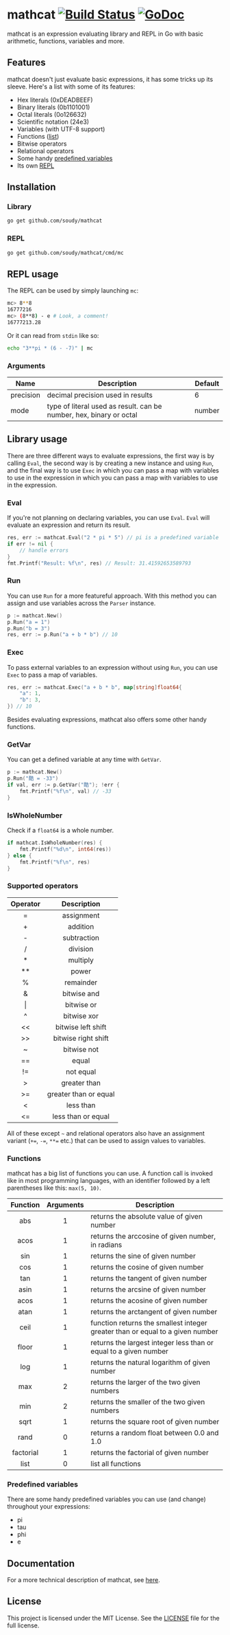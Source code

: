 mathcat [![Build Status](https://travis-ci.org/soudy/mathcat.svg?branch=master)](https://travis-ci.org/soudy/mathcat) [![GoDoc](https://godoc.org/github.com/soudy/mathcat?status.svg)](https://godoc.org/github.com/soudy/mathcat)
===============
mathcat is an expression evaluating library and REPL in Go with basic arithmetic,
functions, variables and more.

## Features
mathcat doesn't just evaluate basic expressions, it has some tricks up its
sleeve. Here's a list with some of its features:

- Hex literals (0xDEADBEEF)
- Binary literals (0b1101001)
- Octal literals (0o126632)
- Scientific notation (24e3)
- Variables (with UTF-8 support)
- Functions ([list](#functions))
- Bitwise operators
- Relational operators
- Some handy [predefined variables](#predefined-variables)
- Its own [REPL](#repl)

## Installation
### Library
```bash
go get github.com/soudy/mathcat
```

### REPL
```bash
go get github.com/soudy/mathcat/cmd/mc
```

## REPL usage
The REPL can be used by simply launching `mc`:
```bash
mc> 8**8
16777216
mc> (8**8) - e # Look, a comment!
16777213.28
```

Or it can read from `stdin` like so:

```bash
echo "3**pi * (6 - -7)" | mc
```

### Arguments

| Name      | Description                                                         | Default |
|-----------|---------------------------------------------------------------------|---------|
| precision | decimal precision used in results                                   | 6       |
| mode      | type of literal used as result. can be number, hex, binary or octal | number  |

## Library usage
There are three different ways to evaluate expressions, the first way is by
calling `Eval`, the second way is by creating a new instance and using `Run`,
and the final way is to use `Exec` in which you can pass a map with variables to
use in the expression in which you can pass a map with variables to use in the
expression.

### Eval
If you're not planning on declaring variables, you can use `Eval`. `Eval`
will evaluate an expression and return its result.

```go
res, err := mathcat.Eval("2 * pi * 5") // pi is a predefined variable
if err != nil {
    // handle errors
}
fmt.Printf("Result: %f\n", res) // Result: 31.41592653589793
```

### Run
You can use `Run` for a more featureful approach. With this method you can
assign and use variables across the `Parser` instance.

```go
p := mathcat.New()
p.Run("a = 1")
p.Run("b = 3")
res, err := p.Run("a + b * b") // 10
```

### Exec
To pass external variables to an expression without using `Run`, you can use
`Exec` to pass a map of variables.

```go
res, err := mathcat.Exec("a + b * b", map[string]float64{
    "a": 1,
    "b": 3,
}) // 10
```

Besides evaluating expressions, mathcat also offers some other handy functions.
### GetVar
You can get a defined variable at any time with `GetVar`.
```go
p := mathcat.New()
p.Run("酷 = -33")
if val, err := p.GetVar("酷"); !err {
    fmt.Printf("%f\n", val) // -33
}
```

### IsWholeNumber
Check if a `float64` is a whole number.
```go
if mathcat.IsWholeNumber(res) {
    fmt.Printf("%d\n", int64(res))
} else {
    fmt.Printf("%f\n", res)
}
```

### Supported operators

| Operator   | Description           |
|:----------:|:---------------------:|
| =          | assignment            |
| +          | addition              |
| -          | subtraction           |
| /          | division              |
| *          | multiply              |
| **         | power                 |
| %          | remainder             |
| &          | bitwise and           |
| \|         | bitwise or            |
| ^          | bitwise xor           |
| <<         | bitwise left shift    |
| >>         | bitwise right shift   |
| ~          | bitwise not           |
| ==         | equal                 |
| !=         | not equal             |
| >          | greater than          |
| >=         | greater than or equal |
| <          | less than             |
| <=         | less than or equal    |

All of these except `~` and relational operators also have an assignment
variant (`+=`, `-=`, `**=` etc.) that can be used to assign values to variables.

### Functions
mathcat has a big list of functions you can use. A function call is invoked like
in most programming languages, with an identifier followed by a left parentheses
like this: `max(5, 10)`.

| Function     | Arguments   | Description                                                                    |
|:------------:|:-----------:|--------------------------------------------------------------------------------|
| abs          | 1           | returns the absolute value of given number                                     |
| acos         | 1           | returns the arccosine of given number, in radians                              |
| sin          | 1           | returns the sine of given number                                               |
| cos          | 1           | returns the cosine of given number                                             |
| tan          | 1           | returns the tangent of given number                                            |
| asin         | 1           | returns the arcsine of given number                                            |
| acos         | 1           | returns the acosine of given number                                            |
| atan         | 1           | returns the arctangent of given number                                         |
| ceil         | 1           | function returns the smallest integer greater than or equal to a given number  |
| floor        | 1           | returns the largest integer less than or equal to a given number               |
| log          | 1           | returns the natural logarithm of given number                                  |
| max          | 2           | returns the larger of the two given numbers                                    |
| min          | 2           | returns the smaller of the two given numbers                                   |
| sqrt         | 1           | returns the square root of given number                                        |
| rand         | 0           | returns a random float between 0.0 and 1.0                                     |
| factorial    | 1           | returns the factorial of  given number                                         |
| list         | 0           | list all functions                                                             |

### Predefined variables
There are some handy predefined variables you can use (and change) throughout
your expressions:

- pi
- tau
- phi
- e

## Documentation
For a more technical description of mathcat, see [here](https://godoc.org/github.com/soudy/mathcat).

## License
This project is licensed under the MIT License. See the [LICENSE](https://github.com/soudy/mathcat/blob/master/LICENSE) file for the full license.
